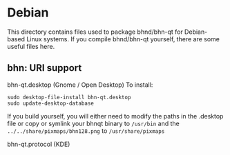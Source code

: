 
Debian
====================
This directory contains files used to package bhnd/bhn-qt
for Debian-based Linux systems. If you compile bhnd/bhn-qt yourself, there are some useful files here.

## bhn: URI support ##


bhn-qt.desktop  (Gnome / Open Desktop)
To install:

	sudo desktop-file-install bhn-qt.desktop
	sudo update-desktop-database

If you build yourself, you will either need to modify the paths in
the .desktop file or copy or symlink your bhnqt binary to `/usr/bin`
and the `../../share/pixmaps/bhn128.png` to `/usr/share/pixmaps`

bhn-qt.protocol (KDE)

